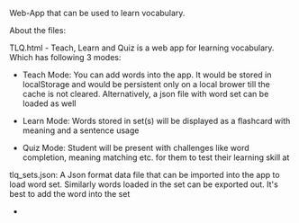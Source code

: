 Web-App that can be used to learn vocabulary.


About the files:

TLQ.html - Teach, Learn and Quiz is a web app for learning vocabulary. Which has following 3 modes:

* Teach Mode: You can add words into the app. It would be stored in localStorage and would be persistent only on a local brower till the cache is not cleared. Alternatively, a json file with word set can be loaded as well

* Learn Mode: Words stored in set(s) will be displayed as a flashcard with meaning and a sentence usage


* Quiz Mode: Student will be present with challenges like word completion, meaning matching etc. for them to test their learning skill at

tlq_sets.json: A Json format data file that can be imported into the app to load word set. Similarly words loaded in the set can be exported out. It's best to add the word into the set

* 
